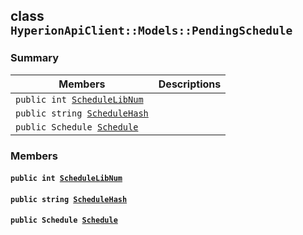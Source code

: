 ## class `HyperionApiClient::Models::PendingSchedule` 

### Summary

 Members                        | Descriptions                                
--------------------------------|---------------------------------------------
`public int `[`ScheduleLibNum`](#class_hyperion_api_client_1_1_models_1_1_pending_schedule_1a428d8444b96e0dc7376123e7e55ef561) | 
`public string `[`ScheduleHash`](#class_hyperion_api_client_1_1_models_1_1_pending_schedule_1a7ab4050f8b69d5a24609c558bf8d1940) | 
`public Schedule `[`Schedule`](#class_hyperion_api_client_1_1_models_1_1_pending_schedule_1ac23d4e28e8730336f13948a12c160832) | 

### Members

#### `public int `[`ScheduleLibNum`](#class_hyperion_api_client_1_1_models_1_1_pending_schedule_1a428d8444b96e0dc7376123e7e55ef561) 

#### `public string `[`ScheduleHash`](#class_hyperion_api_client_1_1_models_1_1_pending_schedule_1a7ab4050f8b69d5a24609c558bf8d1940) 

#### `public Schedule `[`Schedule`](#class_hyperion_api_client_1_1_models_1_1_pending_schedule_1ac23d4e28e8730336f13948a12c160832) 

